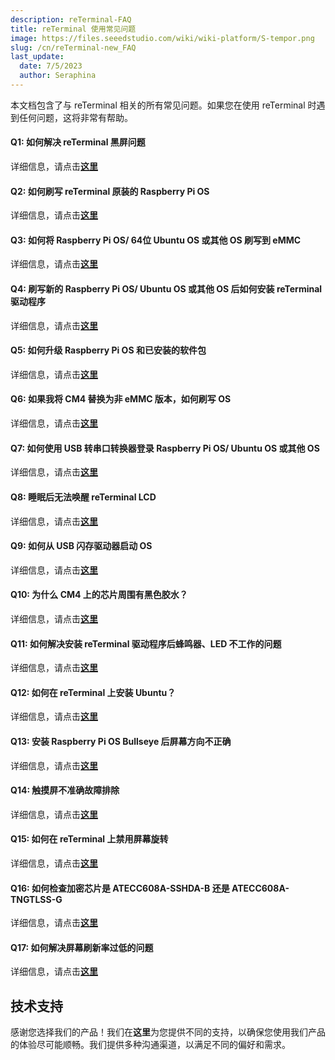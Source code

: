 ```yaml
---
description: reTerminal-FAQ
title: reTerminal 使用常见问题
image: https://files.seeedstudio.com/wiki/wiki-platform/S-tempor.png
slug: /cn/reTerminal-new_FAQ
last_update:
  date: 7/5/2023
  author: Seraphina
---
```


<!-- # reTerminal 使用常见问题 -->

本文档包含了与 reTerminal 相关的所有常见问题。如果您在使用 reTerminal 时遇到任何问题，这将非常有帮助。

#### Q1: 如何解决 reTerminal 黑屏问题

详细信息，请点击[**这里**](/reterminal_black_screen)

#### Q2: 如何刷写 reTerminal 原装的 Raspberry Pi OS

详细信息，请点击[**这里**](/reterminal_black_screen/#flash-raspberry-pi-os-which-is-originally-shipped-with-reterminal)

#### Q3: 如何将 Raspberry Pi OS/ 64位 Ubuntu OS 或其他 OS 刷写到 eMMC

详细信息，请点击[**这里**](/flash_different_os_to_emmc)

#### Q4: 刷写新的 Raspberry Pi OS/ Ubuntu OS 或其他 OS 后如何安装 reTerminal 驱动程序

详细信息，请点击[**这里**](/reterminal_black_screen/#install-reterminal-drivers-after-flashing-new-raspberry-pi-os-ubuntu-os-or-other-os)

#### Q5: 如何升级 Raspberry Pi OS 和已安装的软件包

详细信息，请点击[**这里**](/upgrade-rpiOS_installed-packages)

#### Q6: 如果我将 CM4 替换为非 eMMC 版本，如何刷写 OS

详细信息，请点击[**这里**](/flashing_os_on_non-eMMC_CM4_replacement)

#### Q7: 如何使用 USB 转串口转换器登录 Raspberry Pi OS/ Ubuntu OS 或其他 OS

详细信息，请点击[**这里**](/Logging_in_OS_using_USB_to_serial_converter)

#### Q8: 睡眠后无法唤醒 reTerminal LCD

详细信息，请点击[**这里**](/Wakeup_reTerminal_LCD_after_sleep)

#### Q9: 如何从 USB 闪存驱动器启动 OS

详细信息，请点击[**这里**](/Boot_OS_from_USB_flash_drive)

#### Q10: 为什么 CM4 上的芯片周围有黑色胶水？

详细信息，请点击[**这里**](/black_glue_around_CM4)

#### Q11: 如何解决安装 reTerminal 驱动程序后蜂鸣器、LED 不工作的问题

详细信息，请点击[**这里**](/buzzer-leds-not-work_by_drivers)

#### Q12: 如何在 reTerminal 上安装 Ubuntu？

详细信息，请点击[**这里**](/install-ubuntu-on-reterminal)

#### Q13: 安装 Raspberry Pi OS Bullseye 后屏幕方向不正确

详细信息，请点击[**这里**](/Incorrect_screen_orientation_on_RPiOS_Bullseye)

#### Q14: 触摸屏不准确故障排除

详细信息，请点击[**这里**](/troubleshooting-touch-screen-inaccuracy)

#### Q15: 如何在 reTerminal 上禁用屏幕旋转

详细信息，请点击[**这里**](/disable_screen_rotation_on_reTerminal)

#### Q16: 如何检查加密芯片是 ATECC608A-SSHDA-B 还是 ATECC608A-TNGTLSS-G

详细信息，请点击[**这里**](/check_Encryption_Chip)

#### Q17: 如何解决屏幕刷新率过低的问题

详细信息，请点击[**这里**](/screen_refresh_rate_low)

## 技术支持

感谢您选择我们的产品！我们在**这里**为您提供不同的支持，以确保您使用我们产品的体验尽可能顺畅。我们提供多种沟通渠道，以满足不同的偏好和需求。

<div class="button_tech_support_container">
<a href="https://forum.seeedstudio.com/" class="button_forum"></a>
<a href="https://www.seeedstudio.com/contacts" class="button_email"></a>
</div>

<div class="button_tech_support_container">
<a href="https://discord.gg/eWkprNDMU7" class="button_discord"></a>
<a href="https://github.com/Seeed-Studio/wiki-documents/discussions/69" class="button_discussion"></a>
</div>